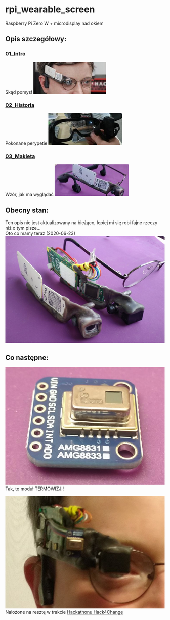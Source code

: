 # rpi_wearable_screen
Raspberry Pi Zero W + microdisplay nad okiem

## Opis szczegółowy:

### [01_Intro](01_Intro.md)
Skąd pomysł
[![](_pics/index/tn_sec01.jpg)](01_Intro.md)

### [02_Historia](02_Historia.md)
Pokonane perypetie
[![](_pics/index/tn_sec02.jpg)](02_Historia.md)

### [03_Makieta](03_Makieta.md)
Wzór, jak ma wyglądać
[![](_pics/index/tn_sec03.jpg)](03_Makieta.md)


## Obecny stan:
Ten opis nie jest aktualizowany na bieżąco, lepiej mi się robi fajne rzeczy niż o tym pisze...<br>
Oto co mamy teraz
 (2020-06-23)
![Od makiety do prototypu](_pics/pic_odmakietydo01.jpg)

## Co następne:
![Termowizja](_pics/pic_amg8833_02.jpg)
Tak, to moduł TERMOWIZJI!

![Termowizja](_pics/pic_with_thermal_closeup_01.jpg)
Nałożone na resztę w trakcie [Hackathonu Hack4Change](https://hack4change.tech/)